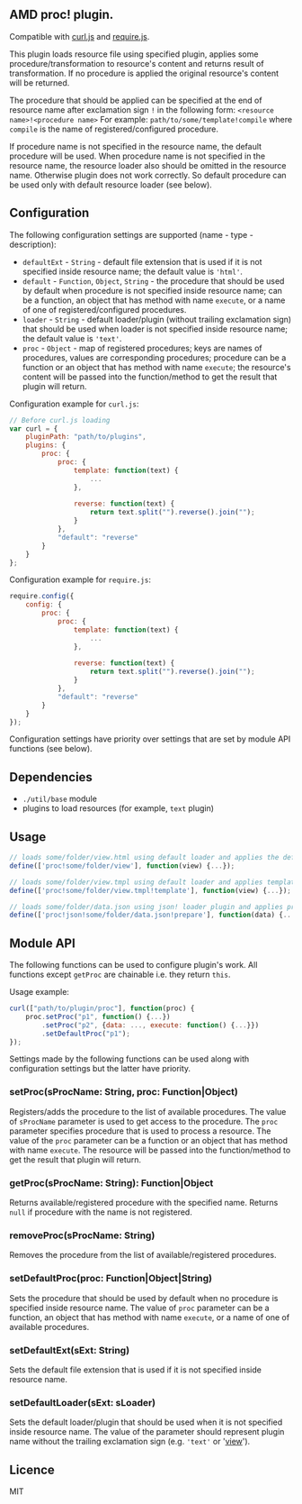 ## AMD proc! plugin.

Compatible with [curl.js](https://github.com/cujojs/curl) and [require.js](http://requirejs.org/).

This plugin loads resource file using specified plugin, applies some procedure/transformation to resource's content and returns result of transformation.
If no procedure is applied the original resource's content will be returned.

The procedure that should be applied can be specified at the end of resource name after exclamation sign `!` in the following form:
`<resource name>!<procedure name>`
For example:
`path/to/some/template!compile`
where `compile` is the name of registered/configured procedure.

If procedure name is not specified in the resource name, the default procedure will be used.
When procedure name is not specified in the resource name, the resource loader also should be omitted in the resource name.
Otherwise plugin does not work correctly.
So default procedure can be used only with default resource loader (see below).

## Configuration

The following configuration settings are supported (name - type - description):

* `defaultExt` - `String` - default file extension that is used if it is not specified inside resource name;
     the default value is `'html'`.
* `default` - `Function`, `Object`, `String` - the procedure that should be used by default when procedure is not specified inside resource name;
     can be a function, an object that has method with name `execute`, or a name of one of registered/configured procedures.
* `loader` - `String` - default loader/plugin (without trailing exclamation sign) that should be used when loader is not specified inside resource name;
     the default value is `'text'`.
* `proc` - `Object` - map of registered procedures; keys are names of procedures, values are corresponding procedures;
     procedure can be a function or an object that has method with name `execute`;
     the resource's content will be passed into the function/method to get the result that plugin will return.

Configuration example for `curl.js`:
```js
// Before curl.js loading
var curl = {
    pluginPath: "path/to/plugins",
    plugins: {
        proc: {
            proc: {
                template: function(text) {
                    ...
                },
                
                reverse: function(text) {
                    return text.split("").reverse().join("");
                }
            },
            "default": "reverse"
        }
    }
};
```

Configuration example for `require.js`:
```js
require.config({
    config: {
        proc: {
            proc: {
                template: function(text) {
                    ...
                },
                
                reverse: function(text) {
                    return text.split("").reverse().join("");
                }
            },
            "default": "reverse"
        }
    }
});
```

Configuration settings have priority over settings that are set by module API functions (see below).

## Dependencies

* `./util/base` module
* plugins to load resources (for example, `text` plugin)

## Usage

```javascript
// loads some/folder/view.html using default loader and applies the default procedure (supposed that 'html' is set as default extension)
define(['proc!some/folder/view'], function(view) {...});

// loads some/folder/view.tmpl using default loader and applies template procedure
define(['proc!some/folder/view.tmpl!template'], function(view) {...});

// loads some/folder/data.json using json! loader plugin and applies prepare procedure
define(['proc!json!some/folder/data.json!prepare'], function(data) {...});
```

## Module API

The following functions can be used to configure plugin's work.
All functions except `getProc` are chainable i.e. they return `this`.

Usage example:
```javascript
curl(["path/to/plugin/proc"], function(proc) {
    proc.setProc("p1", function() {...})
        .setProc("p2", {data: ..., execute: function() {...}})
        .setDefaultProc("p1");
});
```

Settings made by the following functions can be used along with configuration settings but the latter have priority.

### setProc(sProcName: String, proc: Function|Object)

Registers/adds the procedure to the list of available procedures.
The value of `sProcName` parameter is used to get access to the procedure.
The `proc` parameter specifies procedure that is used to process a resource.
The value of the `proc` parameter can be a function or an object that has method with name `execute`.
The resource will be passed into the function/method to get the result that plugin will return.

### getProc(sProcName: String): Function|Object

Returns available/registered procedure with the specified name.
Returns `null` if procedure with the name is not registered.

### removeProc(sProcName: String)

Removes the procedure from the list of available/registered procedures.

### setDefaultProc(proc: Function|Object|String)

Sets the procedure that should be used by default when no procedure is specified inside resource name.
The value of `proc` parameter can be a function, an object that has method with name `execute`, or a name of one of available procedures.

### setDefaultExt(sExt: String)

Sets the default file extension that is used if it is not specified inside resource name.

### setDefaultLoader(sExt: sLoader)

Sets the default loader/plugin that should be used when it is not specified inside resource name.
The value of the parameter should represent plugin name without the trailing exclamation sign (e.g. `'text'` or '[view](https://github.com/gamtiq/amd-view-plugin)').

## Licence

MIT
